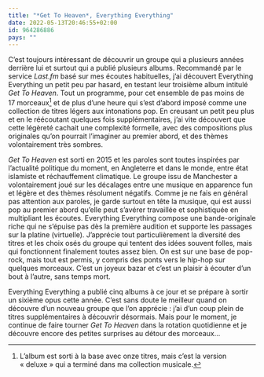 ```yaml
---
title: "*Get To Heaven*, Everything Everything"
date: 2022-05-13T20:46:55+02:00
id: 964286886 
pays: ""
---
```


C’est toujours intéressant de découvrir un groupe qui a plusieurs années derrière lui et surtout qui a publié plusieurs albums. Recommandé par le service *Last.fm* basé sur mes écoutes habituelles, j’ai découvert Everything Everything un petit peu par hasard, en testant leur troisième album intitulé *Get To Heaven*. Tout un programme, pour cet ensemble de pas moins de 17 morceaux[^1] et de plus d’une heure qui s’est d’abord imposé comme une collection de titres légers aux intonations pop. En creusant un petit peu plus et en le réécoutant quelques fois supplémentaires, j’ai vite découvert que cette légèreté cachait une complexité formelle, avec des compositions plus originales qu’on pourrait l’imaginer au premier abord, et des thèmes volontairement très sombres.

*Get To Heaven* est sorti en 2015 et les paroles sont toutes inspirées par l’actualité politique du moment, en Angleterre et dans le monde, entre état islamiste et réchauffement climatique. Le groupe issu de Manchester a volontairement joué sur les décalages entre une musique en apparence fun et légère et des thèmes résolument négatifs. Comme je ne fais en général pas attention aux paroles, je garde surtout en tête la musique, qui est aussi pop au premier abord qu’elle peut s’avérer travaillée et sophistiquée en multipliant les écoutes. Everything Everything compose une bande-originale riche qui ne s’épuise pas dès la première audition et supporte les passages sur la platine (virtuelle). J’apprécie tout particulièrement la diversité des titres et les choix osés du groupe qui tentent des idées souvent folles, mais qui fonctionnent finalement toutes assez bien. On est sur une base de pop-rock, mais tout est permis, y compris des ponts vers le hip-hop sur quelques morceaux. C’est un joyeux bazar et c’est un plaisir à écouter d’un bout à l’autre, sans temps mort.

Everything Everything a publié cinq albums à ce jour et se prépare à sortir un sixième opus cette année. C’est sans doute le meilleur quand on découvre d’un nouveau groupe que l’on apprécie : j’ai d’un coup plein de titres supplémentaires à découvrir désormais. Mais pour le moment, je continue de faire tourner *Get To Heaven* dans la rotation quotidienne et je découvre encore des petites surprises au détour des morceaux…

[^1]: L’album est sorti à la base avec onze titres, mais c’est la version « deluxe » qui a terminé dans ma collection musicale.
